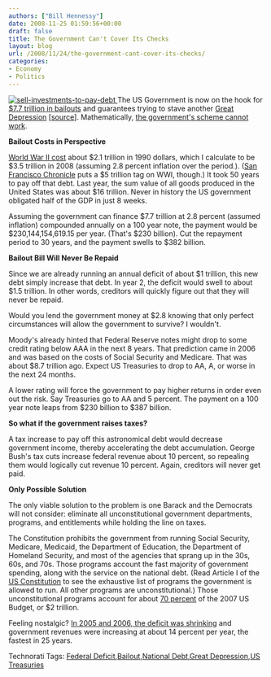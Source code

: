 ```yaml
---
authors: ["Bill Hennessy"]
date: 2008-11-25 01:59:56+00:00
draft: false
title: The Government Can't Cover Its Checks
layout: blog
url: /2008/11/24/the-government-cant-cover-its-checks/
categories:
- Economy
- Politics
---
```


[![sell-investments-to-pay-debt](https://hennessysview.com/wp-content/uploads/2008/11/sell-investments-to-pay-debt-thumb.jpg)
](https://hennessysview.com/wp-content/uploads/2008/11/sell-investments-to-pay-debt.jpg) The US Government is now on the hook for [$7.7 trillion in bailouts](https://shyspeak.net/2008/11/24/on-the-hook-for-78-trillion/) and guarantees trying to stave another [Great Depression](https://hotair.com/archives/2008/11/24/video-cavuto-and-ben-stein-scream-at-each-other-over-the-bailout/) [[source](https://bloomberg.com/apps/news?pid=20601109&sid=arEE1iClqDrk&refer=home)]. Mathematically, [the government's scheme cannot work](https://hotair.com/archives/2008/11/24/guy-who-predicted-the-financial-meltdown-obamas-only-making-it-worse/).

 

**Bailout Costs in Perspective**

 

[World War II cost](https://wiki.answers.com/Q/How_much_did_World_War_2_cost_in_today's_dollars) about $2.1 trillion in 1990 dollars, which I calculate to be $3.5 trillion in 2008 (assuming 2.8 percent inflation over the period.). ([San Francisco Chronicle](https://www.sfgate.com/cgi-bin/article.cgi?f=/c/a/2008/03/17/MNBVVL9GK.DTL) puts a $5 trillion tag on WWI, though.) It took 50 years to pay off that debt. Last year, the sum value of all goods produced in the United States was about $16 trillion. Never in history the US government obligated half of the GDP in just 8 weeks. 

 

Assuming the government can finance $7.7 trillion at 2.8 percent (assumed inflation) compounded annually on a 100 year note, the payment would be $230,144,154,619.15 per year. (That's $230 billion). Cut the repayment period to 30 years, and the payment swells to $382 billion.

 

**Bailout Bill Will Never Be Repaid**

 

Since we are already running an annual deficit of about $1 trillion, this new debt simply increase that debt. In year 2, the deficit would swell to about $1.5 trillion. In other words, creditors will quickly figure out that they will never be repaid.

 

Would you lend the government money at $2.8 knowing that only perfect circumstances will allow the government to survive? I wouldn't.

 

Moody's already hinted that Federal Reserve notes might drop to some credit rating below AAA in the next 8 years. That prediction came in 2006 and was based on the costs of Social Security and Medicare. That was about $8.7 trillion ago. Expect US Treasuries to drop to AA, A, or worse in the next 24 months.

 

A lower rating will force the government to pay higher returns in order even out the risk. Say Treasuries go to AA and 5 percent. The payment on a 100 year note leaps from $230 billion to $387 billion.

 

**So what if the government raises taxes?**

 

A tax increase to pay off this astronomical debt would decrease government income, thereby accelerating the debt accumulation. George Bush's tax cuts increase federal revenue about 10 percent, so repealing them would logically cut revenue 10 percent. Again, creditors will never get paid. 

 

**Only Possible Solution**

 

The only viable solution to the problem is one Barack and the Democrats will not consider: eliminate all unconstitutional government departments, programs, and entitlements while holding the line on taxes.

 

The Constitution prohibits the government from running Social Security, Medicare, Medicaid, the Department of Education, the Department of Homeland Security, and most of the agencies that sprang up in the 30s, 60s, and 70s. Those programs account the fast majority of government spending, along with the service on the national debt. (Read Article I of the [US Constitution](https://online.wsj.com/article/SB122748912533552007.html) to see the exhaustive list of programs the government is allowed to run. All other programs are unconstitutional.) Those unconstitutional programs account for about [70 percent](https://en.wikipedia.org/wiki/Image:Fy2007spendingbycategory.png) of the 2007 US Budget, or $2 trillion.

 

Feeling nostalgic? [In 2005 and 2006, the deficit was shrinking](https://hennessysview.com/2006/06/13/budget-deficit-disappearing-fast/) and government revenues were increasing at about 14 percent per year, the fastest in 25 years.

 

 

Technorati Tags: [Federal Deficit](https://technorati.com/tags/Federal%20Deficit),[Bailout](https://technorati.com/tags/Bailout),[National Debt](https://technorati.com/tags/National%20Debt),[Great Depression](https://technorati.com/tags/Great%20Depression),[US Treasuries](https://technorati.com/tags/US%20Treasuries)
